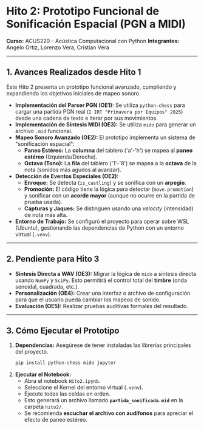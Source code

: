 # Hito 2: Prototipo Funcional de Sonificación Espacial (PGN a MIDI)

**Curso:** ACUS220 - Acústica Computacional con Python
**Integrantes:** Angelo Ortiz, Lorenzo Vera, Cristian Vera

---

## 1. Avances Realizados desde Hito 1

Este Hito 2 presenta un prototipo funcional avanzado, cumpliendo y expandiendo los objetivos iniciales de mapeo sonoro.

* **Implementación del Parser PGN (OE1):** Se utiliza `python-chess` para cargar una partida PGN real (`I IRT "Primavera por Equipos" 2025`) desde una cadena de texto e iterar por sus movimientos.
* **Implementación de Síntesis MIDI (OE3):** Se utiliza `mido` para generar un archivo `.mid` funcional.
* **Mapeo Sonoro Avanzado (OE2):** El prototipo implementa un sistema de "sonificación espacial":
    * **Paneo Estéreo:** La **columna** del tablero ('a'-'h') se mapea al **paneo estéreo** (Izquierda/Derecha).
    * **Octava (Tono):** La **fila** del tablero ('1'-'8') se mapea a la **octava** de la nota (sonidos más agudos al avanzar).
* **Detección de Eventos Especiales (OE2):**
    * **Enroque:** Se detecta (`is_castling`) y se sonifica con un **arpegio**.
    * **Promoción:** El código tiene la lógica para detectar (`move.promotion`) y sonificar con un **acorde mayor** (aunque no ocurre en la partida de prueba usada).
    * **Capturas y Jaques:** Se distinguen usando una *velocity* (intensidad) de nota más alta.
* **Entorno de Trabajo:** Se configuró el proyecto para operar sobre WSL (Ubuntu), gestionando las dependencias de Python con un entorno virtual (`.venv`).

---

## 2. Pendiente para Hito 3

* **Síntesis Directa a WAV (OE3):** Migrar la lógica de `mido` a síntesis directa usando `NumPy` y `SciPy`. Esto permitirá el control total del **timbre** (onda senoidal, cuadrada, etc.).
* **Personalización (OE4):** Crear una interfaz o archivo de configuración para que el usuario pueda cambiar los mapeos de sonido.
* **Evaluación (OE5):** Realizar pruebas auditivas formales del resultado.

---

## 3. Cómo Ejecutar el Prototipo

1.  **Dependencias:** Asegúrese de tener instaladas las librerías principales del proyecto.
    ```bash
    pip install python-chess mido jupyter
    ```
2.  **Ejecutar el Notebook:**
    * Abra el notebook `Hito2.ipynb`.
    * Seleccione el Kernel del entorno virtual (`.venv`).
    * Ejecute todas las celdas en orden.
    * Esto generará un archivo llamado **`partida_sonificada.mid`** en la carpeta `hito2/`.
    * Se recomienda **escuchar el archivo con audífonos** para apreciar el efecto de paneo estéreo.